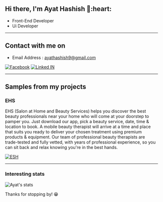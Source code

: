 
<h2> Hi there, I'm Ayat Hashish 👋:heart: </h2>

- Front-End Developer
- Ui Developer
<hr>

<!--
<div align="center">
	<img src="https://s10.gifyu.com/images/ezgif.com-gif-maker1ba4f6e6b425ad6c.gif">
</div>
-->


<h2> Contact with me on </h2>

<!-- <p><a href="https://github.com/thmsgbrt" target="_blank"><img alt="Github2" src="https://img.shields.io/badge/GitHub-%2312100E.svg?&style=for-the-badge&logo=Github&logoColor=white" /></a> -->

<!-- - business email : abdullah@mansouracademy.net -->
- Email Address : ayathashish9@gmail.com

<a href="https://www.facebook.com/youty.maro" target="_blank"><img alt="Facebook" src="https://img.shields.io/badge/Facebook-4267B2.svg?style=for-the-badge&logo=facebook&logoColor=white" /></a> 
<a href="https://www.linkedin.com/in/ayat-hashish-3947bb1b4" target="_blank"><img alt="Linked IN" src="https://img.shields.io/badge/linkedin-0077b5.svg?style=for-the-badge&logo=linkedin&logoColor=white" /></a> 

<!--  <a href="https://www.instagram.com/abdullahmanss" target="_blank"><img alt="Google Play" src="https://img.shields.io/badge/instagram-cd486b.svg?style=for-the-badge&logo=instagram&logoColor=white" /></a> -->
<hr>

<h2> Samples from my projects </h2>

### EHS
EHS (Salon at Home and Beauty Services) helps you discover the best beauty professionals near your home who will come at your doorstep to pamper you. Just download our app, pick a beauty service, date, time & location to book. A mobile beauty therapist will arrive at a time and place that suits you ready to deliver your chosen treatment using premium products & equipment. Our team of professional beauty therapists are trade-tested and fully vetted, with years of professional experience, so you can sit back and relax knowing you're in the best hands.
<p>
<a href="https://www.ehs.gov.ae/en/about-us/ehs-strategy" target="_blank">
<img alt="ESH" src="https://img.shields.io/badge/Get%20it%20on%20google%20play-blue.svg?style=for-the-badge&logo=google-play" />
</a>
<p>

<hr>

<!--


### Mohap
Mohap
 (Salon at Home and Beauty Services) helps you discover the best beauty professionals near your home who will come at your doorstep to pamper you. Just download our app, pick a beauty service, date, time & location to book. A mobile beauty therapist will arrive at a time and place that suits you ready to deliver your chosen treatment using premium products & equipment. Our team of professional beauty therapists are trade-tested and fully vetted, with years of professional experience, so you can sit back and relax knowing you're in the best hands.
<p>
<a href="https://ebirthdeath.mohap.gov.ae/BirthDeathCertifications/" target="_blank">
<img alt="Mohap
" src="https://img.shields.io/badge/Get%20it%20on%20google%20play-blue.svg?style=for-the-badge&logo=google-play" />
</a>
<p>

<hr>

<!--



### Adex
Adex
 (Salon at Home and Beauty Services) helps you discover the best beauty professionals near your home who will come at your doorstep to pamper you. Just download our app, pick a beauty service, date, time & location to book. A mobile beauty therapist will arrive at a time and place that suits you ready to deliver your chosen treatment using premium products & equipment. Our team of professional beauty therapists are trade-tested and fully vetted, with years of professional experience, so you can sit back and relax knowing you're in the best hands.
<p>
<a href="https://www.adex.ae/ar" target="_blank">
<img alt="Mohap
" src="https://img.shields.io/badge/Get%20it%20on%20google%20play-blue.svg?style=for-the-badge&logo=google-play" />
</a>
<p>

<hr>

<!--



### Ajman
Ajman
 (Salon at Home and Beauty Services) helps you discover the best beauty professionals near your home who will come at your doorstep to pamper you. Just download our app, pick a beauty service, date, time & location to book. A mobile beauty therapist will arrive at a time and place that suits you ready to deliver your chosen treatment using premium products & equipment. Our team of professional beauty therapists are trade-tested and fully vetted, with years of professional experience, so you can sit back and relax knowing you're in the best hands.
<p>
<a href="https://www.ajman.ae/en" target="_blank">
<img alt="Mohap
" src="https://img.shields.io/badge/Get%20it%20on%20google%20play-blue.svg?style=for-the-badge&logo=google-play" />
</a>
<p>

<hr>

<!--
### Otlaat
When you are ready to travel, the Otalat App is your best tool  for finding and booking the very best deals on any kind of accommodation, anywhere in the world. Download the app now and enjoy discounts and other exclusive offers

Book in more than 900,000 hotels and apartments at the lowest price in more than 200 countries.
<p><a href="https://play.google.com/store/apps/details?id=hotels.otlaat.com" target="_blank"><img alt="Google Play" src="https://img.shields.io/badge/Get%20it%20on%20google%20play-blue.svg?style=for-the-badge&logo=google-play" /></a> <a href="https://apps.apple.com/us/app/%D8%B9%D8%B7%D9%84%D8%A7%D8%AA/id1579487881" target="_blank"><img alt="App Store" src="https://img.shields.io/badge/Get%20it%20on%20app%20store-black.svg?style=for-the-badge&logo=app-store&logoColor=white" /></a><p>

<hr>
-->

### Interesting stats

![Ayat's stats](https://github-readme-stats.vercel.app/api?username=ayatHashish&show_icons=true)

Thanks for stopping by! 😁
